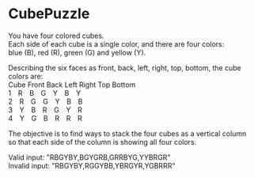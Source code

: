 # CubePuzzle

You have four colored cubes.<br>
Each side of each cube is a single color, and there are four colors:<br>
blue (B), red (R), green (G) and yellow (Y).<br>

Describing the six faces as front, back,
left, right, top, bottom, the cube colors are:<br>
Cube Front Back Left Right Top Bottom<br>
1&emsp;R&emsp;B&emsp;G&emsp;Y&emsp;B&emsp;Y<br>
2&emsp;R&emsp;G&emsp;G&emsp;Y&emsp;B&emsp;B<br>
3&emsp;Y&emsp;B&emsp;R&emsp;G&emsp;Y&emsp;R<br>
4&emsp;Y&emsp;G&emsp;B&emsp;R&emsp;R&emsp;R<br>


The objective is to find ways to stack the four cubes as a vertical column<br>
so that each side of the column is showing all four colors.<br>

Valid input: "RBGYBY,BGYGRB,GRRBYG,YYBRGR"<br>
Invalid input: "RBGYBY,RGGYBB,YBRGYR,YGBRRR"

